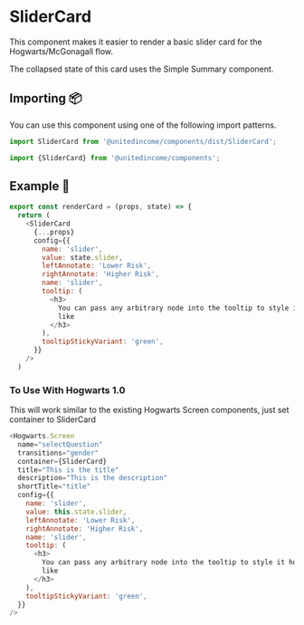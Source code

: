 # SliderCard

This component makes it easier to render a basic slider card for the Hogwarts/McGonagall flow.

The collapsed state of this card uses the Simple Summary component.

## Importing 📦

You can use this component using one of the following import patterns.

```javascript
import SliderCard from '@unitedincome/components/dist/SliderCard';
```

```javascript
import {SliderCard} from '@unitedincome/components';
```

## Example 🚀

```javascript
export const renderCard = (props, state) => {
  return (
    <SliderCard
      {...props}
      config={{
        name: 'slider',
        value: state.slider,
        leftAnnotate: 'Lower Risk',
        rightAnnotate: 'Higher Risk',
        name: 'slider',
        tooltip: (
          <h3>
            You can pass any arbitrary node into the tooltip to style it how you'd
            like
          </h3>
        ),
        tooltipStickyVariant: 'green',
      }}
    />
  )
```

### To Use With Hogwarts 1.0

This will work similar to the existing Hogwarts Screen components, just set container to SliderCard

```javascript
<Hogwarts.Screen
  name="selectQuestion"
  transitions="gender"
  container={SliderCard}
  title="This is the title"
  description="This is the description"
  shortTitle="title"
  config={{
    name: 'slider',
    value: this.state.slider,
    leftAnnotate: 'Lower Risk',
    rightAnnotate: 'Higher Risk',
    name: 'slider',
    tooltip: (
      <h3>
        You can pass any arbitrary node into the tooltip to style it how you'd
        like
      </h3>
    ),
    tooltipStickyVariant: 'green',
  }}
/>
```
